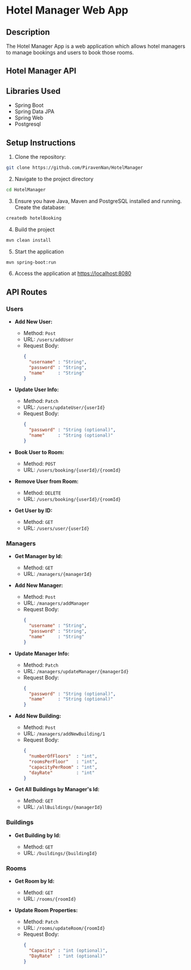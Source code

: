 # Hotel Manager Web App

## Description

The Hotel Manager App is a web application which allows hotel managers to manage bookings and users to book those rooms.

## **Hotel Manager API**

## Libraries Used

- Spring Boot
- Spring Data JPA
- Spring Web
- Postgresql

## Setup Instructions

1. Clone the repository:

```bash
git clone https://github.com/PiravenNan/HotelManager 
```

2. Navigate to the project directory

```bash
cd HotelManager
```

3. Ensure you have Java, Maven and PostgreSQL installed and running. Create the database:

```bash
createdb hotelBooking
```

4. Build the project

```bash
mvn clean install
```

5. Start the application

```bash
mvn spring-boot:run
```

6. Access the application at [https://localhost:8080](https://localhost:8080)

## API Routes

### Users

- **Add New User:**

  - Method: `Post`
  - URL: `/users/addUser`
  - Request Body: 
    ```json
    {
      "username" : "String",
      "password" : "String",
      "name"     : "String"
    }
    ```
    
- **Update User Info:**

  - Method: `Patch`
  - URL: `/users/updateUser/{userId}`
  - Request Body:
    ```json
    {
      "password" : "String (optional)",
      "name"     : "String (optional)"
    }
    ```

- **Book User to Room:**

  - Method: `POST`
  - URL: `/users/booking/{userId}/{roomId}`

- **Remove User from Room:**

  - Method: `DELETE`
  - URL: `/users/booking/{userId}/{roomId}`

- **Get User by ID:**

  - Method: `GET`
  - URL: `/users/user/{userId}`

### Managers

- **Get Manager by Id:**

  - Method: `GET`
  - URL: `/managers/{managerId}`


- **Add New Manager:**

  - Method: `Post`
  - URL: `/managers/addManager`
  - Request Body:
    ```json
    {
      "username" : "String",
      "password" : "String",
      "name"     : "String"
    }
    ```

- **Update Manager Info:**

  - Method: `Patch`
  - URL: `/managers/updateManager/{managerId}`
  - Request Body:
    ```json
    {
      "password" : "String (optional)",
      "name"     : "String (optional)"
    }
    ```

- **Add New Building:**

  - Method: `Post`
  - URL: `/managers/addNewBuilding/1`
  - Request Body:
    ```json
    {
      "numberOfFloors"  : "int",
      "roomsPerFloor"   : "int",
      "capacityPerRoom" : "int",
      "dayRate"         : "int"
    }
    ```

- **Get All Buildings by Manager's Id:**

  - Method: `GET`
  - URL: `/allBuildings/{managerId}`

### Buildings

- **Get Building by Id:**

  - Method: `GET`
  - URL: `/buildings/{buildingId}`

### Rooms

- **Get Room by Id:**

  - Method: `GET`
  - URL: `/rooms/{roomId}`

- **Update Room Properties:**

  - Method: `Patch`
  - URL: `/rooms/updateRoom/{roomId}`
  - Request Body:
    ```json
    {
      "Capacity" : "int (optional)",
      "DayRate"  : "int (optional)"
    }
    ```
